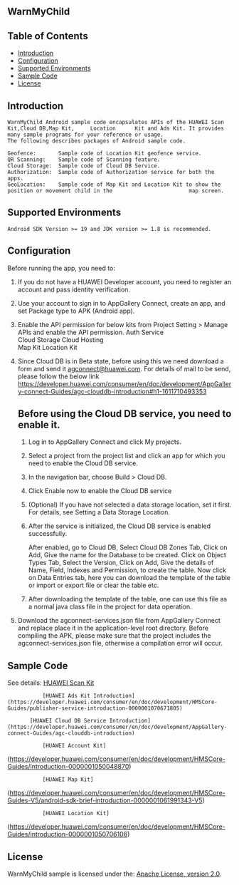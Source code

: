 ## WarnMyChild


## Table of Contents

 * [Introduction](#introduction)
 * [Configuration ](#configuration )
 * [Supported Environments](#supported-environments)
 * [Sample Code](#Sample-Code)
 * [License](#license)


## Introduction
    WarnMyChild Android sample code encapsulates APIs of the HUAWEI Scan Kit,Cloud DB,Map Kit,     Location      Kit and Ads Kit. It provides many sample programs for your reference or usage.
    The following describes packages of Android sample code.

    Geofence:       Sample code of Location Kit geofence service.
    QR Scanning:    Sample code of Scanning feature.
    Cloud Storage:  Sample code of Cloud DB Service.
    Authorization:  Sample code of Authorization service for both the apps.
    GeoLocation:    Sample code of Map Kit and Location Kit to show the position or movement child in the                        map screen.

## Supported Environments
	Android SDK Version >= 19 and JDK version >= 1.8 is recommended.


## Configuration
Before running the app, you need to:
1. If you do not have a HUAWEI Developer account, you need to register an account and pass identity verification.
2. Use your account to sign in to AppGallery Connect, create an app, and set Package type to APK (Android app).
3. Enable the API permission for below kits from Project Setting > Manage APIs and enable the API permission.
        Auth Service        
        Cloud Storage
        Cloud Hosting        
        Map Kit
        Location Kit    
             
4. Since Cloud DB is in Beta state, before using this we need download a form and send it agconnect@huawei.com. For details of mail to be send, please follow the below link
https://developer.huawei.com/consumer/en/doc/development/AppGallery-connect-Guides/agc-clouddb-introduction#h1-1611710493353 
 
   Before using the Cloud DB service, you need to enable it.
   ------------------------------------------------------------
   1. Log in to AppGallery Connect and click My projects.
   2. Select a project from the project list and click an app for which you need to enable the Cloud DB            service.
   3. In the navigation bar, choose Build > Cloud DB.
   4. Click Enable now to enable the Cloud DB service
   5. (Optional) If you have not selected a data storage location, set it first. For details, see Setting a        Data Storage Location.
   6. After the service is initialized, the Cloud DB service is enabled successfully.

      After enabled, go to Cloud DB, Select Cloud DB Zones Tab, Click on Add, Give the name for the Database       to be created.
      Click on Object Types Tab, Select the Version, Click on Add, Give the details of Name, Field, Indexes       and Permission, to create the table.
      Now click on Data Entries tab, here you can download the template of the table or import or export       file or clear the table etc.

   7. After downloading the template of the table, one can use this file as a normal java class file in the       project for data operation.

5. Download the agconnect-services.json file from AppGallery Connect and replace place it in the application-level root directory.
Before compiling the APK, please make sure that the project includes the agconnect-services.json file, otherwise a compilation error will occur.


## Sample Code
  See details: [HUAWEI Scan Kit](https://developer.huawei.com/consumer/en/doc/development/HMSCore-Guides/service-introduction-0000001050041994)

               [HUAWEI Ads Kit Introduction](https://developer.huawei.com/consumer/en/doc/development/HMSCore-Guides/publisher-service-introduction-0000001070671805)

	       [HUAWEI Cloud DB Service Introduction](https://developer.huawei.com/consumer/en/doc/development/AppGallery-connect-Guides/agc-clouddb-introduction)

               [HUAWEI Account Kit]
(https://developer.huawei.com/consumer/en/doc/development/HMSCore-Guides/introduction-0000001050048870)

               [HUAWEI Map Kit]
(https://developer.huawei.com/consumer/en/doc/development/HMSCore-Guides-V5/android-sdk-brief-introduction-0000001061991343-V5)

               [HUAWEI Location Kit]
(https://developer.huawei.com/consumer/en/doc/development/HMSCore-Guides/introduction-0000001050706106)

##  License
  WarnMyChild sample is licensed under the: [Apache License, version 2.0](http://www.apache.org/licenses/LICENSE-2.0).

